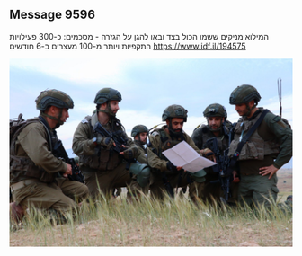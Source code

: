 ## Message 9596

המילואימניקים ששמו הכול בצד ובאו להגן על הגזרה - מסכמים:
כ-300 פעילויות התקפיות ויותר מ-100 מעצרים ב-6 חודשים
https://www.idf.il/194575

![Photo](9596/9596_photo.jpg)
